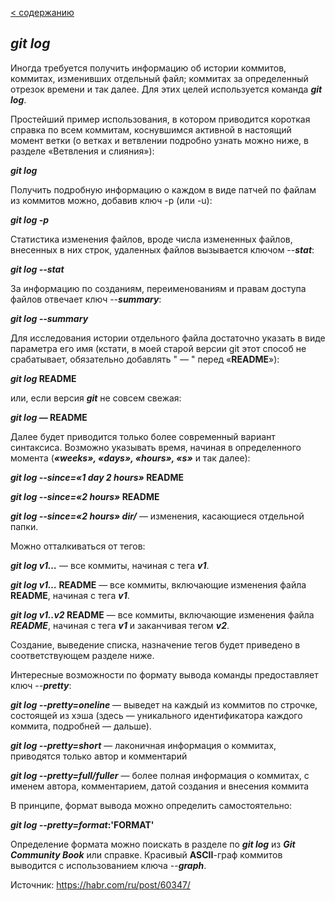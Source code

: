 [< содержанию](./readme.md)

## ***git log***

Иногда требуется получить информацию об истории коммитов, коммитах, изменивших
отдельный файл; коммитах за определенный отрезок времени и так далее. Для этих
целей используется команда ***git log***.

Простейший пример использования, в котором приводится короткая справка по всем
коммитам, коснувшимся активной в настоящий момент ветки (о ветках и ветвлении
подробно узнать можно ниже, в разделе «Ветвления и слияния»):

***git log***

Получить подробную информацию о каждом в виде патчей по файлам из коммитов
можно, добавив ключ -p (или -u):

***git log -p***

Статистика изменения файлов, вроде числа измененных файлов, внесенных в них
строк, удаленных файлов вызывается ключом --***stat***:


***git log --stat***

За информацию по созданиям, переименованиям и правам доступа файлов отвечает ключ
--***summary***:

***git log --summary***

Для исследования истории отдельного файла достаточно указать в виде параметра
его имя (кстати, в моей старой версии git этот способ не срабатывает,
обязательно добавлять " — " перед «**README**»):

***git log* README**

или, если версия ***git*** не совсем свежая:

***git log* — README**

Далее будет приводится только более современный вариант синтаксиса. Возможно
указывать время, начиная в определенного момента (***«weeks», «days», «hours», «s»*** и так далее):

***git log --since=«1 day 2 hours»* README**

***git log --since=«2 hours»* README**

***git log --since=«2 hours» dir/*** — изменения, касающиеся отдельной папки.


Можно отталкиваться от тегов:

***git log v1…*** — все коммиты, начиная с тега ***v1***.

***git log v1…* README** — все коммиты, включающие изменения файла **README**, начиная с тега ***v1***.

***git log v1..v2* README** — все коммиты, включающие изменения файла ***README***, начиная с тега ***v1*** и заканчивая тегом ***v2***.

Создание, выведение списка, назначение тегов будет приведено в соответствующем
разделе ниже.

Интересные возможности по формату вывода команды предоставляет ключ --***pretty***:


***git log --pretty=oneline*** — выведет на каждый из коммитов по строчке, состоящей из хэша (здесь — уникального идентификатора каждого коммита, подробней — дальше).

***git log --pretty=short*** — лаконичная информация о коммитах, приводятся только
автор и комментарий

***git log --pretty=full/fuller*** — более полная информация о коммитах, с именем
автора, комментарием, датой создания и внесения коммита

В принципе, формат вывода можно определить самостоятельно:

***git log --pretty=format*:'FORMAT'**

Определение формата можно поискать в разделе по ***git log*** из ***Git Community Book*** или справке. Красивый **ASCII**-граф коммитов выводится с использованием ключа --***graph***.


Источник: https://habr.com/ru/post/60347/